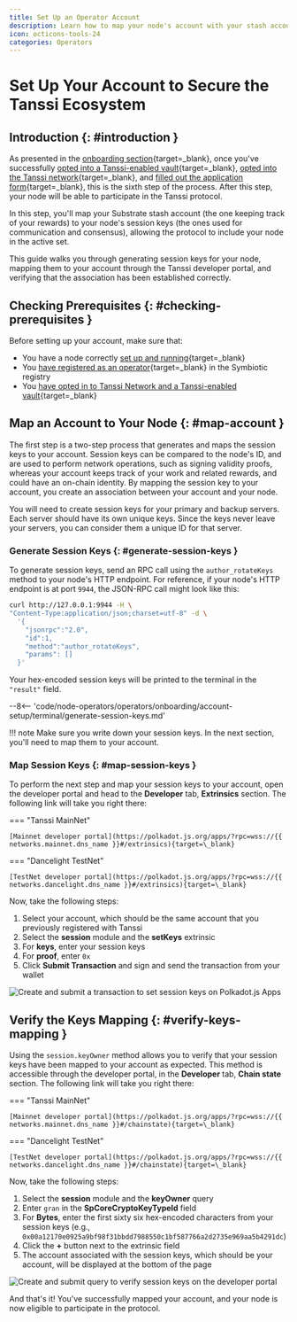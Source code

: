 ```yaml
---
title: Set Up an Operator Account
description: Learn how to map your node's account with your stash account, making your node eligible to secure Tanssi and the Tanssi-powered networks and receive rewards.
icon: octicons-tools-24
categories: Operators
---
```


# Set Up Your Account to Secure the Tanssi Ecosystem

## Introduction {: #introduction }

As presented in the [onboarding section](/node-operators/operators/onboarding/){target=\_blank}, once you've successfully [opted into a Tanssi-enabled vault](/node-operators/operators/onboarding/opt-in-to-tanssi/#opt-in-tanssi-vaults){target=\_blank}, [opted into the Tanssi network](/node-operators/operators/onboarding/opt-in-to-tanssi/#opt-in-tanssi){target=\_blank}, and [filled out the application form](https://www.tanssi.network/node-operators-application){target=\_blank}, this is the sixth step of the process. After this step, your node will be able to participate in the Tanssi protocol.

In this step, you'll map your Substrate stash account (the one keeping track of your rewards) to your node's session keys (the ones used for communication and consensus), allowing the protocol to include your node in the active set. 

This guide walks you through generating session keys for your node, mapping them to your account through the Tanssi developer portal, and verifying that the association has been established correctly. 

## Checking Prerequisites {: #checking-prerequisites }

Before setting up your account, make sure that:

- You have a node correctly [set up and running](/node-operators/operators/onboarding/run-an-operator/){target=\_blank}
- You [have registered as an operator](/node-operators/operators/onboarding/register-in-symbiotic/){target=\_blank} in the Symbiotic registry 
- You [have opted in to Tanssi Network and a Tanssi-enabled vault](/node-operators/operators/onboarding/opt-in-to-tanssi/){target=\_blank}

## Map an Account to Your Node {: #map-account }

The first step is a two-step process that generates and maps the session keys to your account. Session keys can be compared to the node's ID, and are used to perform network operations, such as signing validity proofs, whereas your account keeps track of your work and related rewards, and could have an on-chain identity. By mapping the session key to your account, you create an association between your account and your node.

You will need to create session keys for your primary and backup servers. Each server should have its own unique keys. Since the keys never leave your servers, you can consider them a unique ID for that server.

### Generate Session Keys {: #generate-session-keys }

To generate session keys, send an RPC call using the `author_rotateKeys` method to your node's HTTP endpoint. For reference, if your node's HTTP endpoint is at port `9944`, the JSON-RPC call might look like this:

```bash
curl http://127.0.0.1:9944 -H \
"Content-Type:application/json;charset=utf-8" -d \
  '{
    "jsonrpc":"2.0",
    "id":1,
    "method":"author_rotateKeys",
    "params": []
  }'
```

Your hex-encoded session keys will be printed to the terminal in the `"result"` field.

--8<-- 'code/node-operators/operators/onboarding/account-setup/terminal/generate-session-keys.md'

!!! note
    Make sure you write down your session keys. In the next section, you'll need to map them to your account.

### Map Session Keys {: #map-session-keys }

To perform the next step and map your session keys to your account, open the developer portal and head to the **Developer** tab, **Extrinsics** section. The following link will take you right there:

=== "Tanssi MainNet"

    [Mainnet developer portal](https://polkadot.js.org/apps/?rpc=wss://{{ networks.mainnet.dns_name }}#/extrinsics){target=\_blank}

=== "Dancelight TestNet"

    [TestNet developer portal](https://polkadot.js.org/apps/?rpc=wss://{{ networks.dancelight.dns_name }}#/extrinsics){target=\_blank}

Now, take the following steps:

1. Select your account, which should be the same account that you previously registered with Tanssi
2. Select the **session** module and the **setKeys** extrinsic
3. For **keys**, enter your session keys
4. For **proof**, enter `0x`
5. Click **Submit Transaction** and sign and send the transaction from your wallet

![Create and submit a transaction to set session keys on Polkadot.js Apps](/images/node-operators/operators/onboarding/account-setup/account-setup-1.webp)

## Verify the Keys Mapping {: #verify-keys-mapping }

Using the `session.keyOwner` method allows you to verify that your session keys have been mapped to your account as expected. This method is accessible through the developer portal, in the **Developer** tab, **Chain state** section. The following link will take you right there:

=== "Tanssi MainNet"

    [Mainnet developer portal](https://polkadot.js.org/apps/?rpc=wss://{{ networks.mainnet.dns_name }}#/chainstate){target=\_blank}

=== "Dancelight TestNet"

    [TestNet developer portal](https://polkadot.js.org/apps/?rpc=wss://{{ networks.dancelight.dns_name }}#/chainstate){target=\_blank}

Now, take the following steps:

1. Select the **session** module and the **keyOwner** query
2. Enter `gran` in the **SpCoreCryptoKeyTypeId** field
3. For **Bytes**, enter the first sixty six hex-encoded characters from your session keys (e.g., `0x00a12170e0925a9bf98f31bbdd7988550c1bf587766a2d2735e969aa5b4291dc`)
4. Click the **+** button next to the extrinsic field
5. The account associated with the session keys, which should be your account, will be displayed at the bottom of the page

![Create and submit query to verify session keys on the developer portal](/images/node-operators/operators/onboarding/account-setup/account-setup-2.webp)

And that's it! You've successfully mapped your account, and your node is now eligible to participate in the protocol.